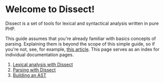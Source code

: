 Welcome to Dissect!
===================

Dissect is a set of tools for lexical and syntactical analysis
written in pure PHP.

This guide assumes that you're already familiar with basics concepts
of parsing. Explaining them is beyond the scope of this simple guide,
so if you're not, see, for example, [this article][parsing].
This page serves as an index for individual documentation pages.

1. [Lexical analysis with Dissect](lexing.md)
2. [Parsing with Dissect](parsing.md)
3. [Building an AST](node.md)

[parsing]: http://en.wikipedia.org/wiki/Parsing
